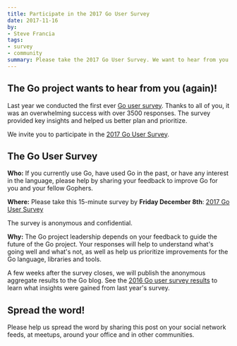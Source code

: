 ```yaml
---
title: Participate in the 2017 Go User Survey
date: 2017-11-16
by:
- Steve Francia
tags:
- survey
- community
summary: Please take the 2017 Go User Survey. We want to hear from you!
---
```


## The Go project wants to hear from you (again)!

Last year we conducted the first ever
[Go user survey](/blog/survey2016-results). Thanks to all of you,
it was an overwhelming success with over 3500 responses. The survey provided key insights
and helped us better plan and prioritize.

We invite you to participate in the [2017 Go User Survey](https://goo.gl/n9M7SB).

## The Go User Survey

**Who:** If you currently use Go, have used Go in the past, or have any interest in the language,
please help by sharing your feedback to improve Go for you and your fellow
Gophers.

**Where:** Please take this 15-minute survey by **Friday December 8th**: [2017 Go User Survey](https://goo.gl/n9M7SB)

The survey is anonymous and confidential.

**Why:** The Go project leadership depends on your feedback to guide the future
of the Go project. Your responses will help to understand what's going well
and what's not, as well as help us prioritize improvements for the Go
language, libraries and tools.

A few weeks after the survey closes, we will publish the anonymous aggregate results to
the Go blog. See the [2016 Go user survey results](/blog/survey2016-results)
to learn what insights were gained from last year's survey.

## Spread the word!

Please help us spread the word by sharing this post on your social network
feeds, at meetups, around your office and in other communities.
